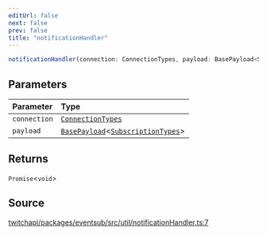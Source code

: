 ```yaml
---
editUrl: false
next: false
prev: false
title: "notificationHandler"
---
```


```ts
notificationHandler(connection: ConnectionTypes, payload: BasePayload<SubscriptionTypes>): Promise<void>
```

## Parameters

| Parameter | Type |
| :------ | :------ |
| `connection` | [`ConnectionTypes`](../type-aliases/ConnectionTypes.md) |
| `payload` | [`BasePayload`](../interfaces/BasePayload.md)\<[`SubscriptionTypes`](../enumerations/SubscriptionTypes.md)\> |

## Returns

`Promise`\<`void`\>

## Source

[twitchapi/packages/eventsub/src/util/notificationHandler.ts:7](https://github.com/pablornc/twitchapi//blob/f8a75ccd701e54db4c91e2b0128974da23f25d14/packages/eventsub/src/util/notificationHandler.ts#L7)
